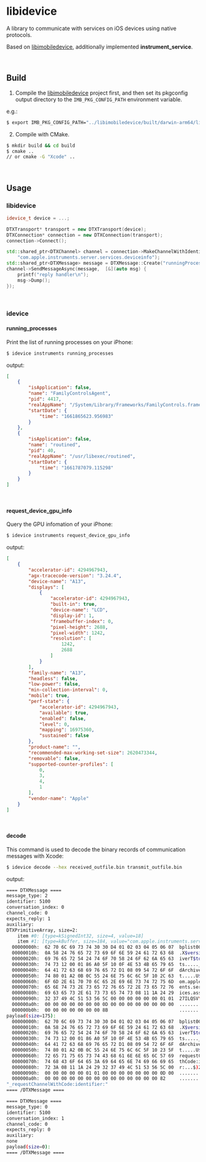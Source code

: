 # libidevice

A library to communicate with services on iOS devices using native protocols.

Based on [libimobiledevice](https://github.com/libimobiledevice/libimobiledevice), additionally implemented **instrument_service**.

​           


## Build

1. Compile the [libimobiledevice](https://github.com/libimobiledevice/libimobiledevice) project first, and then set its pkgconfig output directory to the `IMB_PKG_CONFIG_PATH` environment variable.

e.g.:
```bash
$ export IMB_PKG_CONFIG_PATH="../libimobiledevice/built/darwin-arm64/lib/pkgconfig"
```

2. Compile with CMake.

```bash
$ mkdir build && cd build
$ cmake ..
// or cmake -G "Xcode" ..
```

​             

## Usage

### libidevice

```c++
idevice_t device = ...;

DTXTransport* transport = new DTXTransport(device);
DTXConnection* connection = new DTXConnection(transport);
connection->Connect();

std::shared_ptr<DTXChannel> channel = connection->MakeChannelWithIdentifier(
    "com.apple.instruments.server.services.deviceinfo");
std::shared_ptr<DTXMessage> message = DTXMessage::Create("runningProcesses");
channel->SendMessageAsync(message,  [&](auto msg) {
    printf("reply handler\n");
    msg->Dump();
});
```

​          

### idevice
#### running_processes

Print the list of running processes on your iPhone:
```bash
$ idevice instruments running_processes
```

output:
```json
[
    {
        "isApplication": false,
        "name": "FamilyControlsAgent",
        "pid": 4417,
        "realAppName": "/System/Library/Frameworks/FamilyControls.framework/FamilyControlsAgent",
        "startDate": {
            "time": "1661865623.956983"
        }
    },
    {
        "isApplication": false,
        "name": "routined",
        "pid": 40,
        "realAppName": "/usr/libexec/routined",
        "startDate": {
            "time": "1661787079.115298"
        }
    }
]
```

​      

#### request_device_gpu_info

Query the GPU infomation of your iPhone:

```bash
$ idevice instruments request_device_gpu_info
```

output:

```json
[
    {
        "accelerator-id": 4294967943,
        "agx-tracecode-version": "3.24.4",
        "device-name": "A13",
        "displays": [
            {
                "accelerator-id": 4294967943,
                "built-in": true,
                "device-name": "LCD",
                "display-id": 1,
                "framebuffer-index": 0,
                "pixel-height": 2688,
                "pixel-width": 1242,
                "resolution": [
                    1242,
                    2688
                ]
            }
        ],
        "family-name": "A13",
        "headless": false,
        "low-power": false,
        "min-collection-interval": 0,
        "mobile": true,
        "perf-state": {
            "accelerator-id": 4294967943,
            "available": true,
            "enabled": false,
            "level": 0,
            "mapping": 16975360,
            "sustained": false
        },
        "product-name": "",
        "recommended-max-working-set-size": 2620473344,
        "removable": false,
        "supported-counter-profiles": [
            0,
            3,
            4,
            1
        ],
        "vendor-name": "Apple"
    }
]
```

​                    

#### decode

This command is used to decode the binary records of communication messages with Xcode:
```bash
$ idevice decode --hex received_outfile.bin transmit_outfile.bin
```

output:
```bash
==== DTXMessage ====
message_type: 2
identifier: 5100
conversation_index: 0
channel_code: 0
expects_reply: 1
auxiliary:
DTXPrimitiveArray, size=2: 
	item #0: [type=kSignedInt32, size=4, value=18]
	item #1: [type=kBuffer, size=184, value="com.apple.instruments.server.services.assets"]
  00000000h:  62 70 6C 69 73 74 30 30 D4 01 02 03 04 05 06 07  bplist00........
  00000010h:  0A 58 24 76 65 72 73 69 6F 6E 59 24 61 72 63 68  .X$versionY$arch
  00000020h:  69 76 65 72 54 24 74 6F 70 58 24 6F 62 6A 65 63  iverT$topX$objec
  00000030h:  74 73 12 00 01 86 A0 5F 10 0F 4E 53 4B 65 79 65  ts....._..NSKeye
  00000040h:  64 41 72 63 68 69 76 65 72 D1 08 09 54 72 6F 6F  dArchiver...Troo
  00000050h:  74 80 01 A2 0B 0C 55 24 6E 75 6C 6C 5F 10 2C 63  t.....U$null_.,c
  00000060h:  6F 6D 2E 61 70 70 6C 65 2E 69 6E 73 74 72 75 6D  om.apple.instrum
  00000070h:  65 6E 74 73 2E 73 65 72 76 65 72 2E 73 65 72 76  ents.server.serv
  00000080h:  69 63 65 73 2E 61 73 73 65 74 73 08 11 1A 24 29  ices.assets...$)
  00000090h:  32 37 49 4C 51 53 56 5C 00 00 00 00 00 00 01 01  27ILQSV\........
  000000a0h:  00 00 00 00 00 00 00 0D 00 00 00 00 00 00 00 00  ................
  000000b0h:  00 00 00 00 00 00 00 8B                          ........
payload(size=175):
  00000000h:  62 70 6C 69 73 74 30 30 D4 01 02 03 04 05 06 07  bplist00........
  00000010h:  0A 58 24 76 65 72 73 69 6F 6E 59 24 61 72 63 68  .X$versionY$arch
  00000020h:  69 76 65 72 54 24 74 6F 70 58 24 6F 62 6A 65 63  iverT$topX$objec
  00000030h:  74 73 12 00 01 86 A0 5F 10 0F 4E 53 4B 65 79 65  ts....._..NSKeye
  00000040h:  64 41 72 63 68 69 76 65 72 D1 08 09 54 72 6F 6F  dArchiver...Troo
  00000050h:  74 80 01 A2 0B 0C 55 24 6E 75 6C 6C 5F 10 23 5F  t.....U$null_.#_
  00000060h:  72 65 71 75 65 73 74 43 68 61 6E 6E 65 6C 57 69  requestChannelWi
  00000070h:  74 68 43 6F 64 65 3A 69 64 65 6E 74 69 66 69 65  thCode:identifie
  00000080h:  72 3A 08 11 1A 24 29 32 37 49 4C 51 53 56 5C 00  r:...$)27ILQSV\.
  00000090h:  00 00 00 00 00 01 01 00 00 00 00 00 00 00 0D 00  ................
  000000a0h:  00 00 00 00 00 00 00 00 00 00 00 00 00 00 82     ...............
"_requestChannelWithCode:identifier:"
==== /DTXMessage ====

==== DTXMessage ====
message_type: 0
identifier: 5100
conversation_index: 1
channel_code: 0
expects_reply: 0
auxiliary:
none
payload(size=0):
==== /DTXMessage ====
```

